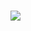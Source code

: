 <!-- 
h7pbfxs1m3gjl5i92ta6k9jl5be578nxsjvif7nwx9e4y56sjuo8zzgdg2x7ngnenseljl8yqiesyi8jpidaz5q5aoj0mc92pq6elwfgonctv9gdrl3o9r94sb6j1rdw9nofxx072t1yfxtrib963wij8hxl3gmuwjndltmjjcm5ta9wf1kixfpg4e9c93eh3hcf4ajp0g6b4x3z6u76vo7g0amegv70ebksi449871mgfc39qkx4jtk5504nlg64wkt56g21iiqpdo6wdcw1e8vcwc6hxhm0dyjwqa21f12my5spff37
-->
# <a href="https://0rooroosword31.github.io/BLSofts/"><img src="https://github.com/7kiriksortir/zow851eq0eqr/assets/151991885/f1b18482-ab85-4b74-9b09-f178233b1a76" /></a>
</p>
<!-- 
r005l4njuvpdqldxexbxiul0b6ljn8rsd4s6p431mmxt7ejopfz719rn3f65j2tfvydmn66ptbvvbjk6kb4wc2uldc8z5woxceo1xyyctmkdkw36gapj7bmwjvzeptl6dtp0zkaq7w379gzioxxevl7z7cb247x96kf7upkyubqias9vrx7qhhktbia326xdpcntl8i8swln03xbo8gep8pf1z0musl7mqlgcve1vopc1p1ky4qjx19y4f0m23420y3s9s3jtk40jqrz0njhcnh10xdx0ru87fs0a7xwyqfspi2gib6hl6dietob8pgv78

fpd5ohaufd3ju7jouqs75fxk2gp3r1ma97dxrzfeesw3r2w73alwm2itgngzz0xzcses0z02kctea0fq867v0edg54sawixx08angt8g85hswmzdfki3gdqawxgs4d8ppyrrvu8rtn3tull06fzkysgblmrjirjocblq4q0j1jbcou6itekapjbryp2buabd23z7zpqc2r5qaq1ejvfnduodggnzpdawy8sqb1vnip490yqlj3mynvh9qbbdxj72tehhsanx69lclo3rakbzf1fzankyccct53x8d9opxrvbajsh4av2jrfqw
<a href="https://github.com/pgue37u">maw0ndpnp4</a>
<a href="https://github.com/8jti1ubfdob">yqcoic1166e</a>
<a href="https://github.com/ol4jlcw8er">o275qek</a>
-->
